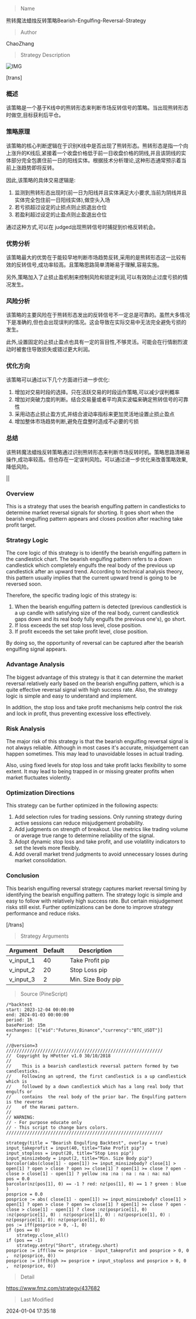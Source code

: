 
> Name

熊转魔法蜡烛反转策略Bearish-Engulfing-Reversal-Strategy

> Author

ChaoZhang

> Strategy Description

![IMG](https://www.fmz.com/upload/asset/13db636103c1c63475f.png)

[trans]

### 概述

该策略是一个基于K线中的熊转形态来判断市场反转信号的策略。当出现熊转形态时做空,目标获利后平仓。

### 策略原理

该策略的核心判断逻辑在于识别K线中是否出现了熊转形态。熊转形态是指一个向上涨升的K线后,紧接着一个收盘价格低于前一日收盘价格的阴线,并且该阴线的实体部分完全包裹住前一日的阳线实体。根据技术分析理论,这种形态通常预示着当前上涨趋势即将反转。

因此,该策略的具体交易逻辑是:

1. 监测到熊转形态出现时(前一日为阳线并且实体满足大小要求,当前为阴线并且实体完全包住前一日阳线实体),做空头入场
2. 若亏损超过设定的止损点则止损退出仓位
3. 若盈利超过设定的止盈点则止盈退出仓位

通过这种方式,可以在 judged出现熊转信号时捕捉到价格反转机会。

### 优势分析

该策略最大的优势在于能较早地判断市场趋势反转,采用的是熊转形态这一比较有效的反转信号,成功率较高。且策略思路简单清晰易于理解,容易实施。

另外,策略加入了止损止盈机制来控制风险和锁定利润,可以有效防止过度亏损的情况发生。

### 风险分析

该策略的主要风险在于熊转形态发出的反转信号不一定总是可靠的。虽然大多情况下是准确的,但也会出现误判的情况。这会导致在实际交易中无法完全避免亏损的发生。

此外,设置固定的止损止盈点也具有一定的盲目性,不够灵活。可能会在行情剧烈波动时被套住导致损失或错过更大利润。

### 优化方向

该策略可以通过以下几个方面进行进一步优化:

1. 增加对交易时段的选择。只在活跃交易的时段运作策略,可以减少误判概率
2. 增加对突破力度的判断。结合交易量或者平均真实波幅来确定熊转信号的可靠性
3. 采用动态止损止盈方式,并结合波动率指标来更加灵活地设置止损止盈点
4. 增加整体市场趋势判断,避免在盘整时造成不必要的亏损

### 总结

该熊转魔法蜡烛反转策略通过识别熊转形态来判断市场反转时机。策略思路清晰易操作,成功率较高。但也存在一定误判风险。可以通过进一步优化来改善策略效果,降低风险。

||

### Overview 

This is a strategy that uses the bearish engulfing pattern in candlesticks to determine market reversal signals for shorting. It goes short when the bearish engulfing pattern appears and closes position after reaching take profit target.

### Strategy Logic

The core logic of this strategy is to identify the bearish engulfing pattern in the candlestick chart. The bearish engulfing pattern refers to a down candlestick which completely engulfs the real body of the previous up candlestick after an upward trend. According to technical analysis theory, this pattern usually implies that the current upward trend is going to be reversed soon. 

Therefore, the specific trading logic of this strategy is:

1. When the bearish engulfing pattern is detected (previous candlestick is a up candle with satisfying size of the real body, current candlestick gaps down and its real body fully engulfs the previous one's), go short.  
2. If loss exceeds the set stop loss level, close position.
3. If profit exceeds the set take profit level, close position.  

By doing so, the opportunity of reversal can be captured after the bearish engulfing signal appears.

### Advantage Analysis

The biggest advantage of this strategy is that it can determine the market reversal relatively early based on the bearish engulfing pattern, which is a quite effective reversal signal with high success rate. Also, the strategy logic is simple and easy to understand and implement. 

In addition, the stop loss and take profit mechanisms help control the risk and lock in profit, thus preventing excessive loss effectively.

### Risk Analysis  

The major risk of this strategy is that the bearish engulfing reversal signal is not always reliable. Although in most cases it's accurate, misjudgement can happen sometimes. This may lead to unavoidable losses in actual trading.

Also, using fixed levels for stop loss and take profit lacks flexibility to some extent. It may lead to being trapped in or missing greater profits when market fluctuates violently.  

### Optimization Directions

This strategy can be further optimized in the following aspects:

1. Add selection rules for trading sessions. Only running strategy during active sessions can reduce misjudgement probability.
2. Add judgments on strength of breakout. Use metrics like trading volume or average true range to determine reliability of the signal.   
3. Adopt dynamic stop loss and take profit, and use volatility indicators to set the levels more flexibly.  
4. Add overall market trend judgments to avoid unnecessary losses during market consolidation.

### Conclusion

This bearish engulfing reversal strategy captures market reversal timing by identifying the bearish engulfing pattern. The strategy logic is simple and easy to follow with relatively high success rate. But certain misjudgement risks still exist. Further optimizations can be done to improve strategy performance and reduce risks.

[/trans]

> Strategy Arguments



|Argument|Default|Description|
|----|----|----|
|v_input_1|40|Take Profit pip|
|v_input_2|20|Stop Loss pip|
|v_input_3|2|Min. Size Body pip|


> Source (PineScript)

``` pinescript
/*backtest
start: 2023-12-04 00:00:00
end: 2024-01-03 00:00:00
period: 1h
basePeriod: 15m
exchanges: [{"eid":"Futures_Binance","currency":"BTC_USDT"}]
*/

//@version=3
////////////////////////////////////////////////////////////
//  Copyright by HPotter v1.0 30/10/2018
//
//    This is a bearish candlestick reversal pattern formed by two candlesticks. 
//    Following an uptrend, the first candlestick is a up candlestick which is 
//    followed by a down candlestick which has a long real body that engulfs or 
//    contains  the real body of the prior bar. The Engulfing pattern is the reverse 
//    of the Harami pattern. 
//
// WARNING:
// - For purpose educate only
// - This script to change bars colors.
////////////////////////////////////////////////////////////

strategy(title = "Bearish Engulfing Backtest", overlay = true)
input_takeprofit = input(40, title="Take Profit pip")
input_stoploss = input(20, title="Stop Loss pip")
input_minsizebody = input(2, title="Min. Size Body pip")
barcolor(abs(close[1] - open[1]) >= input_minsizebody? close[1] > open[1] ? open > close ? open >= close[1] ? open[1] >= close ? open - close > close[1] - open[1] ? yellow :na :na : na : na : na: na)
pos = 0.0
barcolor(nz(pos[1], 0) == -1 ? red: nz(pos[1], 0) == 1 ? green : blue ) 
posprice = 0.0
posprice := abs( close[1] - open[1]) >= input_minsizebody? close[1] > open[1] ? open > close ? open >= close[1] ? open[1] >= close ? open - close > close[1] - open[1] ? close :nz(posprice[1], 0) :nz(posprice[1], 0) : nz(posprice[1], 0) : nz(posprice[1], 0) : nz(posprice[1], 0): nz(posprice[1], 0)
pos := iff(posprice > 0, -1, 0)
if (pos == 0) 
    strategy.close_all()
if (pos == -1)
    strategy.entry("Short", strategy.short)	   	    
posprice := iff(low <= posprice - input_takeprofit and posprice > 0, 0 ,  nz(posprice, 0))
posprice := iff(high >= posprice + input_stoploss and posprice > 0, 0 ,  nz(posprice, 0))
```

> Detail

https://www.fmz.com/strategy/437682

> Last Modified

2024-01-04 17:35:18
